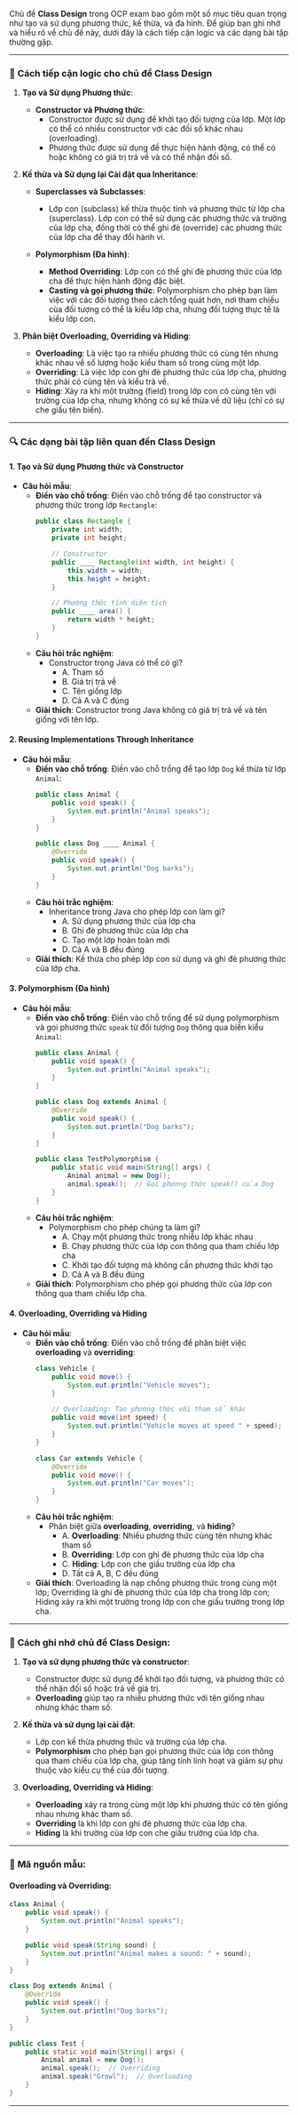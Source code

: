 Chủ đề **Class Design** trong OCP exam bao gồm một số mục tiêu quan trọng như tạo và sử dụng phương thức, kế thừa, và đa hình. Để giúp bạn ghi nhớ và hiểu rõ về chủ đề này, dưới đây là cách tiếp cận logic và các dạng bài tập thường gặp.

---

### 🔑 **Cách tiếp cận logic cho chủ đề Class Design**

1. **Tạo và Sử dụng Phương thức**:
    - **Constructor và Phương thức**:
        - Constructor được sử dụng để khởi tạo đối tượng của lớp. Một lớp có thể có nhiều constructor với các đối số khác nhau (overloading).
        - Phương thức được sử dụng để thực hiện hành động, có thể có hoặc không có giá trị trả về và có thể nhận đối số.

2. **Kế thừa và Sử dụng lại Cài đặt qua Inheritance**:
    - **Superclasses và Subclasses**:
        - Lớp con (subclass) kế thừa thuộc tính và phương thức từ lớp cha (superclass). Lớp con có thể sử dụng các phương thức và trường của lớp cha, đồng thời có thể ghi đè (override) các phương thức của lớp cha để thay đổi hành vi.

    - **Polymorphism (Đa hình)**:
        - **Method Overriding**: Lớp con có thể ghi đè phương thức của lớp cha để thực hiện hành động đặc biệt.
        - **Casting và gọi phương thức**: Polymorphism cho phép bạn làm việc với các đối tượng theo cách tổng quát hơn, nơi tham chiếu của đối tượng có thể là kiểu lớp cha, nhưng đối tượng thực tế là kiểu lớp con.

3. **Phân biệt Overloading, Overriding và Hiding**:
    - **Overloading**: Là việc tạo ra nhiều phương thức có cùng tên nhưng khác nhau về số lượng hoặc kiểu tham số trong cùng một lớp.
    - **Overriding**: Là việc lớp con ghi đè phương thức của lớp cha, phương thức phải có cùng tên và kiểu trả về.
    - **Hiding**: Xảy ra khi một trường (field) trong lớp con có cùng tên với trường của lớp cha, nhưng không có sự kế thừa về dữ liệu (chỉ có sự che giấu tên biến).

---

### 🔍 **Các dạng bài tập liên quan đến Class Design**

#### 1. **Tạo và Sử dụng Phương thức và Constructor**
- **Câu hỏi mẫu**:
    - **Điền vào chỗ trống**: Điền vào chỗ trống để tạo constructor và phương thức trong lớp `Rectangle`:
      ```java
      public class Rectangle {
          private int width;
          private int height;

          // Constructor
          public ____ Rectangle(int width, int height) {
              this.width = width;
              this.height = height;
          }

          // Phương thức tính diện tích
          public ____ area() {
              return width * height;
          }
      }
      ```
    - **Câu hỏi trắc nghiệm**:
        - Constructor trong Java có thể có gì?
            - A. Tham số
            - B. Giá trị trả về
            - C. Tên giống lớp
            - D. Cả A và C đúng
    - **Giải thích**: Constructor trong Java không có giá trị trả về và tên giống với tên lớp.

#### 2. **Reusing Implementations Through Inheritance**
- **Câu hỏi mẫu**:
    - **Điền vào chỗ trống**: Điền vào chỗ trống để tạo lớp `Dog` kế thừa từ lớp `Animal`:
      ```java
      public class Animal {
          public void speak() {
              System.out.println("Animal speaks");
          }
      }

      public class Dog ____ Animal {
          @Override
          public void speak() {
              System.out.println("Dog barks");
          }
      }
      ```
    - **Câu hỏi trắc nghiệm**:
        - Inheritance trong Java cho phép lớp con làm gì?
            - A. Sử dụng phương thức của lớp cha
            - B. Ghi đè phương thức của lớp cha
            - C. Tạo một lớp hoàn toàn mới
            - D. Cả A và B đều đúng
    - **Giải thích**: Kế thừa cho phép lớp con sử dụng và ghi đè phương thức của lớp cha.

#### 3. **Polymorphism (Đa hình)**
- **Câu hỏi mẫu**:
    - **Điền vào chỗ trống**: Điền vào chỗ trống để sử dụng polymorphism và gọi phương thức `speak` từ đối tượng `Dog` thông qua biến kiểu `Animal`:
      ```java
      public class Animal {
          public void speak() {
              System.out.println("Animal speaks");
          }
      }

      public class Dog extends Animal {
          @Override
          public void speak() {
              System.out.println("Dog barks");
          }
      }

      public class TestPolymorphism {
          public static void main(String[] args) {
              Animal animal = new Dog();
              animal.speak();  // Gọi phương thức speak() của Dog
          }
      }
      ```
    - **Câu hỏi trắc nghiệm**:
        - Polymorphism cho phép chúng ta làm gì?
            - A. Chạy một phương thức trong nhiều lớp khác nhau
            - B. Chạy phương thức của lớp con thông qua tham chiếu lớp cha
            - C. Khởi tạo đối tượng mà không cần phương thức khởi tạo
            - D. Cả A và B đều đúng
    - **Giải thích**: Polymorphism cho phép gọi phương thức của lớp con thông qua tham chiếu lớp cha.

#### 4. **Overloading, Overriding và Hiding**
- **Câu hỏi mẫu**:
    - **Điền vào chỗ trống**: Điền vào chỗ trống để phân biệt việc **overloading** và **overriding**:
      ```java
      class Vehicle {
          public void move() {
              System.out.println("Vehicle moves");
          }

          // Overloading: Tạo phương thức với tham số khác
          public void move(int speed) {
              System.out.println("Vehicle moves at speed " + speed);
          }
      }

      class Car extends Vehicle {
          @Override
          public void move() {
              System.out.println("Car moves");
          }
      }
      ```
    - **Câu hỏi trắc nghiệm**:
        - Phân biệt giữa **overloading**, **overriding**, và **hiding**?
            - A. **Overloading**: Nhiều phương thức cùng tên nhưng khác tham số
            - B. **Overriding**: Lớp con ghi đè phương thức của lớp cha
            - C. **Hiding**: Lớp con che giấu trường của lớp cha
            - D. Tất cả A, B, C đều đúng
    - **Giải thích**: Overloading là nạp chồng phương thức trong cùng một lớp; Overriding là ghi đè phương thức của lớp cha trong lớp con; Hiding xảy ra khi một trường trong lớp con che giấu trường trong lớp cha.

---

### 🧠 **Cách ghi nhớ chủ đề Class Design**:

1. **Tạo và sử dụng phương thức và constructor**:
    - Constructor được sử dụng để khởi tạo đối tượng, và phương thức có thể nhận đối số hoặc trả về giá trị.
    - **Overloading** giúp tạo ra nhiều phương thức với tên giống nhau nhưng khác tham số.

2. **Kế thừa và sử dụng lại cài đặt**:
    - Lớp con kế thừa phương thức và trường của lớp cha.
    - **Polymorphism** cho phép bạn gọi phương thức của lớp con thông qua tham chiếu của lớp cha, giúp tăng tính linh hoạt và giảm sự phụ thuộc vào kiểu cụ thể của đối tượng.

3. **Overloading, Overriding và Hiding**:
    - **Overloading** xảy ra trong cùng một lớp khi phương thức có tên giống nhau nhưng khác tham số.
    - **Overriding** là khi lớp con ghi đè phương thức của lớp cha.
    - **Hiding** là khi trường của lớp con che giấu trường của lớp cha.

---

### 📌 **Mã nguồn mẫu**:

#### **Overloading và Overriding**:
```java
class Animal {
    public void speak() {
        System.out.println("Animal speaks");
    }

    public void speak(String sound) {
        System.out.println("Animal makes a sound: " + sound);
    }
}

class Dog extends Animal {
    @Override
    public void speak() {
        System.out.println("Dog barks");
    }
}

public class Test {
    public static void main(String[] args) {
        Animal animal = new Dog();
        animal.speak();  // Overriding
        animal.speak("Growl");  // Overloading
    }
}
```

---